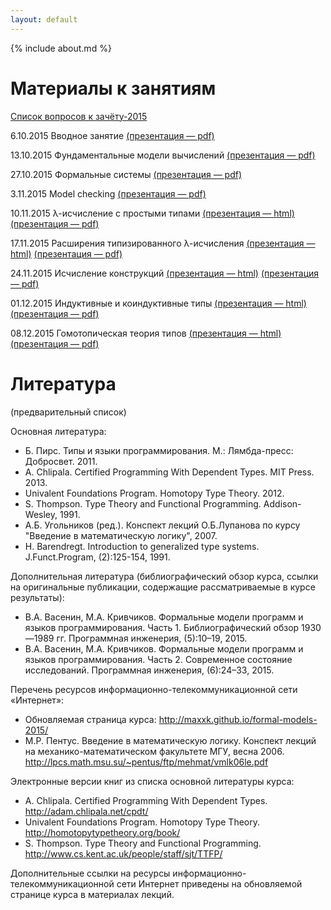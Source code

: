 ```yaml
---
layout: default
---
```

{% include about.md %}


# Материалы к занятиям

[Список вопросов к зачёту-2015](questions.md)

6.10.2015 Вводное занятие [(презентация — pdf)](pdf/01-Introduction.pdf)

13.10.2015 Фундаментальные модели вычислений [(презентация — pdf)](pdf/02-Models.pdf)

27.10.2015 Формальные системы [(презентация — pdf)](pdf/03-Problem.pdf)

3.11.2015 Model checking [(презентация — pdf)](pdf/04-Model-Checking.pdf)

10.11.2015 λ-исчисление с простыми типами [(презентация — html)](presentations/05-SimplyTypedLambdaCalculus.html) [(презентация — pdf)](pdf/05-SimplyTypedLambdaCalculus.pdf)

17.11.2015 Расширения типизированного λ-исчисления [(презентация — html)](presentations/06-SystemF.html) [(презентация — pdf)](pdf/06-SystemF.pdf)

24.11.2015 Исчисление конструкций [(презентация — html)](presentations/07-CoC.html) [(презентация — pdf)](pdf/07-CoC.pdf)

01.12.2015 Индуктивные и коиндуктивные типы [(презентация — html)](presentations/08-Inductive.html) [(презентация — pdf)](pdf/08-Inductive.pdf)

08.12.2015 Гомотопическая теория типов [(презентация — html)](presentations/09-HomotopyTypeTheory.html) [(презентация — pdf)](pdf/09-HomotopyTypeTheory.pdf)

# Литература
(предварительный список)

Основная литература:

- Б. Пирс. Типы и языки программирования. М.: Лямбда-пресс: Добросвет. 2011.
- A. Chlipala. Certified Programming With Dependent Types. MIT Press. 2013.
- Univalent Foundations Program. Homotopy Type Theory. 2012.
- S. Thompson. Type Theory and Functional Programming. Addison-Wesley, 1991.
- А.Б. Угольников (ред.). Конспект лекций О.Б.Лупанова по курсу "Введение в математическую логику", 2007.
- H. Barendregt. Introduction to generalized type systems. J.Funct.Program, (2):125-154, 1991.

Дополнительная литература (библиографический обзор курса, ссылки на оригинальные публикации, содержащие рассматриваемые в курсе результаты):

- В.А. Васенин, М.А. Кривчиков. Формальные модели программ и языков программирования. Часть 1. Библиографический обзор 1930—1989 гг. Программная инженерия, (5):10–19, 2015.
- В.А. Васенин, М.А. Кривчиков. Формальные модели программ и языков программирования. Часть 2. Современное состояние исследований. Программная инженерия, (6):24–33, 2015.

Перечень ресурсов информационно-телекоммуникационной сети «Интернет»:

- Обновляемая страница курса: <http://maxxk.github.io/formal-models-2015/>
- М.Р. Пентус. Введение в математическую логику. Конспект лекций на механико-математическом факультете МГУ, весна 2006. <http://lpcs.math.msu.su/~pentus/ftp/mehmat/vmlk06le.pdf>

Электронные версии книг из списка основной литературы курса:

- A. Chlipala. Certified Programming With Dependent Types. <http://adam.chlipala.net/cpdt/>
- Univalent Foundations Program. Homotopy Type Theory.  <http://homotopytypetheory.org/book/>
- S. Thompson. Type Theory and Functional Programming. <http://www.cs.kent.ac.uk/people/staff/sjt/TTFP/>

Дополнительные ссылки на ресурсы информационно-телекоммуникационной сети Интернет приведены на обновляемой странице курса в материалах лекций.

<!--<div class="home">

  <h1 class="page-heading">Материалы к занятиям:</h1>

  <ul class="post-list">
    {% for post in site.posts %}
      <li>
        <span class="post-meta">{{ post.date | date: "%b %-d, %Y" }}</span>

        <h2>
          <a class="post-link" href="{{ post.url | prepend: site.baseurl }}">{{ post.title }}</a>
        </h2>
      </li>
    {% endfor %}
  </ul>

  <p class="rss-subscribe">subscribe <a href="{{ "/feed.xml" | prepend: site.baseurl }}">via RSS</a></p>

</div>
-->
